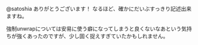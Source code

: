 @satoshia 
ありがとうございます！
なるほど、確かにだいぶすっきり記述出来ますね。

強制unwrapについては安易に使う癖になってしまうと良くないなあという気持ちが強くあったのですが、少し固く捉えすぎていたかもしれません。
